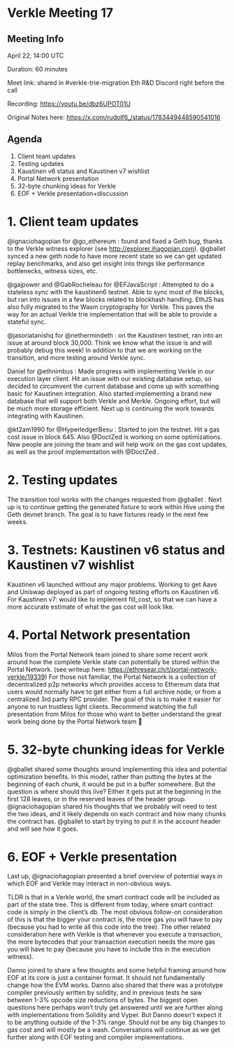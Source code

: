 # Verkle Meeting 17

## Meeting Info

April 22, 14:00 UTC

Duration: 60 minutes

Meet link: shared in #verkle-trie-migration Eth R&D Discord right before the call

Recording: https://youtu.be/dbz6UPOT01U

Original Notes here: https://x.com/rudolf6_/status/1783449448590541016

## Agenda

1. Client team updates
2. Testing updates
3. Kaustinen v6 status and Kaustinen v7 wishlist
4. Portal Network presentation
5. 32-byte chunking ideas for Verkle
6. EOF + Verkle presentation+discussion

# 1. Client team updates
@ignaciohagopian
 for 
@go_ethereum
: found and fixed a Geth bug, thanks to the Verkle witness explorer (see http://explorer.ihagopian.com). 
@gballet
 synced a new geth node to have more recent state so we can get updated replay benchmarks, and also get insight into things like performance bottlenecks, witness sizes, etc. 

@gajpower
 and 
@GabRocheleau
 for 
@EFJavaScript
: Attempted to do a stateless sync with the kaustinen6 testnet. Able to sync most of the blocks, but ran into issues in a few blocks related to blockhash handling. EthJS has also fully migrated to the Wasm cryptography for Verkle. This paves the way for an actual Verkle trie implementation that will be able to provide a stateful sync.

@jasoriatanishq
 for 
@nethermindeth
: on the Kaustinen testnet, ran into an issue at around block 30,000. Think we know what the issue is and will probably debug this week! In addition to that we are working on the transition, and more testing around Verkle sync.

Daniel for 
@ethnimbus
: Made progress with implementing Verkle in our execution layer client. Hit an issue with our existing database setup, so decided to circumvent the current database and come up with something basic for Kaustinen integration. Also started implementing a brand new database that will support both Verkle and Merkle. Ongoing effort, but will be much more storage efficient. Next up is continuing the work towards integrating with Kaustinen.

@kt2am1990
 for 
@HyperledgerBesu
: Started to join the testnet. Hit a gas cost issue in block 645. Also 
@DoctZed
 is working on some optimizations. New people are joining the team and will help work on the gas cost updates, as well as the proof implementation with 
@DoctZed
.

# 2. Testing updates
The transition tool works with the changes requested from 
@gballet
. Next up is to continue getting the generated fixture to work within Hive using the Geth devnet branch. The goal is to have fixtures ready in the next few weeks.

# 3. Testnets: Kaustinen v6 status and Kaustinen v7 wishlist
Kaustinen v6 launched without any major problems. Working to get Aave and Uniswap deployed as part of ongoing testing efforts on Kaustinen v6. For Kaustinen v7: would like to implement fill_cost, so that we can have a more accurate estimate of what the gas cost will look like.

# 4. Portal Network presentation
Milos from the Portal Network team joined to share some recent work around how the complete Verkle state can potentially be stored within the Portal Network. (see writeup here: https://ethresear.ch/t/portal-network-verkle/19339) For those not familiar, the Portal Network is a collection of decentralized p2p networks which provides access to Ethereum data that users would normally have to get either from a full archive node, or from a centralized 3rd party RPC provider. The goal of this is to make it easier for anyone to run trustless light clients. Recommend watching the full presentation from Milos for those who want to better understand the great work being done by the Portal Network team 💜

# 5. 32-byte chunking ideas for Verkle
@gballet
 shared some thoughts around implementing this idea and potential optimization benefits. In this model, rather than putting the bytes at the beginning of each chunk, it would be put in a buffer somewhere. But the question is where should this live? Either it gets put at the beginning in the first 128 leaves, or in the reserved leaves of the header group. 
@ignaciohagopian
 shared his thoughts that we probably will need to test the two ideas, and it likely depends on each contract and how many chunks the contract has. 
@gballet
 to start by trying to put it in the account header and will see how it goes.

# 6. EOF + Verkle presentation
Last up, 
@ignaciohagopian
 presented a brief overview of potential ways in which EOF and Verkle may interact in non-obvious ways.

TLDR is that in a Verkle world, the smart contract code will be included as part of the state tree. This is different from today, where smart contract code is simply in the client’s db. The most obvious follow-on consideration of this is that the bigger your contract is, the more gas you will have to pay (because you had to write all this code into the tree). The other related consideration here with Verkle is that whenever you execute a transaction, the more bytecodes that your transaction execution needs the more gas you will have to pay (because you have to include this in the execution witness).

Danno joined to share a few thoughts and some helpful framing around how EOF at its core is just a container format. It should not fundamentally change how the EVM works. Danno also shared that there was a prototype compiler previously written by solidity, and in previous tests he saw between 1-3% opcode size reductions of bytes. The biggest open questions here perhaps won’t truly get answered until we are further along with implementations from Solidity and Vyper. But Danno doesn't expect it to be anything outside of the 1-3% range. Should not be any big changes to gas cost and will mostly be a wash. Conversations will continue as we get further along with EOF testing and compiler implementations.
